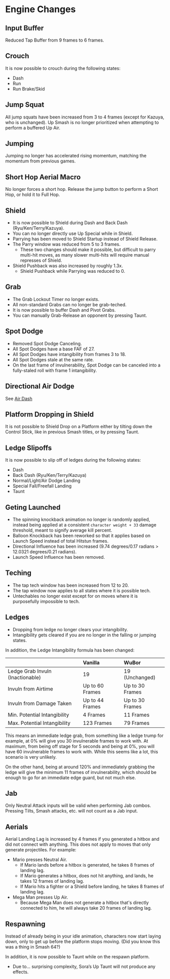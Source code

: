 # Engine Changes

## Input Buffer

Reduced Tap Buffer from 9 frames to 6 frames.

## Crouch

It is now possible to crouch during the following states:
* Dash
* Run
* Run Brake/Skid

## Jump Squat

All jump squats have been increased from 3 to 4 frames (except for Kazuya, who is unchanged).
Up Smash is no longer prioritized when attempting to perform a buffered Up Air.

## Jumping

Jumping no longer has accelerated rising momentum, matching the momentum from previous games.

## Short Hop Aerial Macro

No longer forces a short hop. Release the jump button to perform a Short Hop, or hold it to Full Hop.

## Shield

* It is now possible to Shield during Dash and Back Dash (Ryu/Ken/Terry/Kazuya).
* You can no longer directly use Up Special while in Shield.
* Parrying has been moved to Shield Startup instead of Shield Release.
* The Parry window was reduced from 5 to 3 frames.
  * These two changes should make it possible, but difficult to parry multi-hit moves, as many slower multi-hits will require manual represses of Shield.
* Shield Pushback was also increased by roughly 1.3x.
  * Shield Pushback while Parrying was reduced to 0.

## Grab

* The Grab Lockout Timer no longer exists.
* All non-standard Grabs can no longer be grab-teched.
* It is now possible to buffer Dash and Pivot Grabs.
* You can manually Grab-Release an opponent by pressing Taunt.

## Spot Dodge

* Removed Spot Dodge Canceling.
* All Spot Dodges have a base FAF of 27.
* All Spot Dodges have intangibility from frames 3 to 18.
* All Spot Dodges stale at the same rate.
* On the last frame of invulnerability, Spot Dodge can be canceled into a fully-staled roll with frame 1 intangibility.

## Directional Air Dodge

See [Air Dash](./mechanics.md#air-dash)

## Platform Dropping in Shield

It is not possible to Shield Drop on a Platform either by tilting down the Control Stick, like in previous Smash titles, or by pressing Taunt.

## Ledge Slipoffs

It is now possible to slip off of ledges during the following states:
* Dash
* Back Dash (Ryu/Ken/Terry/Kazuya)
* Normal/Light/Air Dodge Landing
* Special Fall/Freefall Landing
* Taunt

## Geting Launched

* The spinning knockback animation no longer is randomly applied, instead being applied at a consistent `character weight + 33` damage threshold, meant to signify average kill percent.
* Balloon Knockback has been reworked so that it applies based on Launch Speed instead of total Hitstun frames.
* Directional Influence has been increased (9.74 degrees/0.17 radians > 12.0321 degrees/0.21 radians).
* Launch Speed Influence has been removed.

## Teching

* The tap tech window has been increased from 12 to 20.
* The tap window now applies to all states where it is possible tech.
* Untechables no longer exist except for on moves where it is purposefully impossible to tech.

## Ledges

* Dropping from ledge no longer clears your intangibility.
* Intangibility gets cleared if you are no longer in the falling or jumping states.

In addition, the Ledge Intangibility formula has been changed:

<datatable>

|                                  | Vanilla         | WuBor           |
|:-------------------------------- |:--------------- |:--------------- |
| Ledge Grab Invuln (Inactionable) | 19              | 19 (Unchanged)  |
| Invuln from Airtime              | Up to 60 Frames | Up to 30 Frames |
| Invuln from Damage Taken         | Up to 44 Frames | Up to 30 Frames |
| Min. Potential Intangibility     | 4 Frames        | 11 Frames       |
| Max. Potential Intangibility     | 123 Frames      | 79 Frames       |

</datatable>

This means an immediate ledge grab, from something like a ledge trump for example, at 0% will give you 30 invulnerable frames to work with. At maximum, from being off stage for 5 seconds and being at 0%, you will have 60 invulnerable frames to work with. While this seems like a lot, this scenario is very unlikely.

On the other hand, being at around 120% and immediately grabbing the ledge will give the minimum 11 frames of invulnerability, which should be enough to go for an immediate edge guard, but not much else.

## Jab

Only Neutral Attack inputs will be valid when performing Jab combos. Pressing Tilts, Smash attacks, etc. will not count as a Jab input.

## Aerials

Aerial Landing Lag is increased by 4 frames if you generated a hitbox and did not connect with anything. This does not apply to moves that only generate projectiles. For example:
* Mario presses Neutral Air.
  * If Mario lands before a hitbox is generated, he takes 8 frames of landing lag.
  * If Mario generates a hitbox, does not hit anything, and lands, he takes 12 frames of landing lag.
  * If Mario hits a fighter or a Shield before landing, he takes 8 frames of landing lag.
* Mega Man presses Up Air.
  * Because Mega Man does not generate a hitbox that's directly connected to him, he will always take 20 frames of landing lag.

## Respawning

Instead of already being in your idle animation, characters now start laying down, only to get up before the platform stops moving. (Did you know this was a thing in Smash 64?)

In addition, it is now possible to Taunt while on the respawn platform.
* Due to… surprising complexity, Sora’s Up Taunt will not produce any effects.